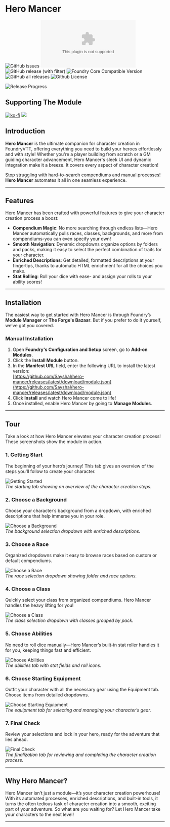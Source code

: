 # Hero Mancer

![GitHub issues](https://img.shields.io/github/issues/Sayshal/hero-mancer?style=for-the-badge)
![Latest Release Download Count](https://img.shields.io/github/downloads/Sayshal/hero-mancer/latest/module.zip?color=2b82fc&label=Latest+Release+Download+Count&style=for-the-badge)
![GitHub release (with filter)](https://img.shields.io/github/v/release/Sayshal/hero-mancer?style=for-the-badge)
![Foundry Core Compatible Version](https://img.shields.io/badge/dynamic/json.svg?url=https://github.com/Sayshal/hero-mancer/releases/latest/download/module.json&label=Foundry%20Version&query=$.compatibility.verified&colorB=orange&style=for-the-badge)
![GitHub all releases](https://img.shields.io/github/downloads/Sayshal/hero-mancer/total?style=for-the-badge)
![Github License](https://img.shields.io/github/license/Sayshal/hero-mancer?style=for-the-badge)

![Release Progress](https://img.shields.io/github/milestones/progress-percent/Sayshal/hero-mancer/4?style=for-the-badge&label=1.0%20Release%20Progress)

## Supporting The Module

[![ko-fi](https://ko-fi.com/img/githubbutton_sm.svg)](https://ko-fi.com/sayshal)
[![](https://dcbadge.limes.pink/api/server/PzzUwU9gdz)](https://discord.gg/PzzUwU9gdz)

## Introduction

**Hero Mancer** is the ultimate companion for character creation in FoundryVTT, offering everything you need to build your heroes effortlessly and with style!
Whether you're a player building from scratch or a GM guiding character advancement, Hero Mancer's sleek UI and dynamic integration make it a breeze. It covers
every aspect of character creation!

Stop struggling with hard-to-search compendiums and manual processes! **Hero Mancer** automates it all in one seamless experience.

---

## Features

Hero Mancer has been crafted with powerful features to give your character creation process a boost:

- **Compendium Magic**: No more searching through endless lists—Hero Mancer automatically pulls races, classes, backgrounds, and more from compendiums-you can
  even specify your own!
- **Smooth Navigation**: Dynamic dropdowns organize options by folders and packs, making it easy to select the perfect combination of traits for your character.
- **Enriched Descriptions**: Get detailed, formatted descriptions at your fingertips, thanks to automatic HTML enrichment for all the choices you make.
- **Stat Rolling**: Roll your dice with ease- and assign your rolls to your ability scores!

---

## Installation

The easiest way to get started with Hero Mancer is through Foundry’s **Module Manager** or **The Forge's Bazaar**. But if you prefer to do it yourself, we’ve
got you covered.

### Manual Installation

1. Open **Foundry's Configuration and Setup** screen, go to **Add-on Modules**.
2. Click the **Install Module** button.
3. In the **Manifest URL** field, enter the following URL to install the latest version:  
   [https://github.com/Sayshal/hero-mancer/releases/latest/download/module.json](https://github.com/Sayshal/hero-mancer/releases/latest/download/module.json)
4. Click **Install** and watch Hero Mancer come to life!
5. Once installed, enable Hero Mancer by going to **Manage Modules**.

---

## Tour

Take a look at how Hero Mancer elevates your character creation process! These screenshots show the module in action.

### 1. Getting Start

The beginning of your hero’s journey! This tab gives an overview of the steps you'll follow to create your character.

![Getting Started](tour-assets/start.png)  
_The starting tab showing an overview of the character creation steps._

### 2. Choose a Background

Choose your character’s background from a dropdown, with enriched descriptions that help immerse you in your role.

![Choose a Background](tour-assets/background.png)  
_The background selection dropdown with enriched descriptions._

### 3. Choose a Race

Organized dropdowns make it easy to browse races based on custom or default compendiums.

![Choose a Race](tour-assets/race.png)  
_The race selection dropdown showing folder and race options._

### 4. Choose a Class

Quickly select your class from organized compendiums. Hero Mancer handles the heavy lifting for you!

![Choose a Class](tour-assets/class.png)  
_The class selection dropdown with classes grouped by pack._

### 5. Choose Abilities

No need to roll dice manually—Hero Mancer’s built-in stat roller handles it for you, keeping things fast and efficient.

![Choose Abilities](tour-assets/abilities.png)  
_The abilities tab with stat fields and roll icons._

### 6. Choose Starting Equipment

Outfit your character with all the necessary gear using the Equipment tab. Choose items from detailed dropdowns.

![Choose Starting Equipment](tour-assets/equipment.png)  
_The equipment tab for selecting and managing your character’s gear._

### 7. Final Check

Review your selections and lock in your hero, ready for the adventure that lies ahead.

![Final Check](tour-assets/finalize.png)  
_The finalization tab for reviewing and completing the character creation process._

---

## Why Hero Mancer?

Hero Mancer isn’t just a module—it’s your character creation powerhouse! With its automated processes, enriched descriptions, and built-in tools, it turns the
often tedious task of character creation into a smooth, exciting part of your adventure. So what are you waiting for? Let Hero Mancer take your characters to
the next level!

---
